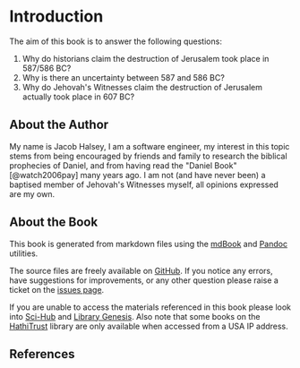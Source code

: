 # Introduction

The aim of this book is to answer the following questions:

1. Why do historians claim the destruction of Jerusalem took place in 587/586 BC?
2. Why is there an uncertainty between 587 and 586 BC?
3. Why do Jehovah's Witnesses claim the destruction of Jerusalem actually took place in 607 BC?
 
## About the Author

My name is Jacob Halsey, I am a software engineer, my interest in this topic stems from
being encouraged by friends and family to research the biblical prophecies of Daniel, and from having read the 
"Daniel Book" [@watch2006pay] many years ago. I am not (and have never been) a baptised member of 
Jehovah's Witnesses myself, all opinions expressed are my own.

## About the Book

This book is generated from markdown files using the [mdBook](https://github.com/rust-lang/mdBook) and 
[Pandoc](https://github.com/jgm/pandoc) utilities.

The source files are freely available on [GitHub](https://github.com/jacob-pro/jerusalem-book).
If you notice any errors, have suggestions for improvements, or any other question please raise a ticket on the 
[issues page](https://github.com/jacob-pro/jerusalem-book/issues).

If you are unable to access the materials referenced in this book please look into 
[Sci-Hub](https://en.wikipedia.org/wiki/Sci-Hub) and [Library Genesis](https://en.wikipedia.org/wiki/Library_Genesis).
Also note that some books on the [HathiTrust](https://www.hathitrust.org/) library are only available when accessed
from a USA IP address.

## References

